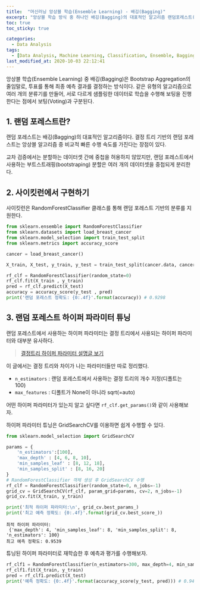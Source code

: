 ```yaml
---
title:  "머신러닝 앙상블 학습(Ensemble Learning) - 배깅(Bagging)"
excerpt: "앙상블 학습 방식 중 하나인 배깅(Bagging)의 대표적인 알고리즘 랜덤포레스트(Random Forest)에 대해 정리한 글입니다."
toc: true
toc_sticky: true

categories:
  - Data Analysis
tags:
  - [Data Analysis, Machine Learning, Classification, Ensemble, Bagging, Random Forest, Scikit learn]
last_modified_at: 2020-10-03 22:12:41
---
```


앙상블 학습(Ensemble Learning) 중 배깅(Bagging)은 Bootstrap Aggregation의 줄임말로, 투표를 통해 최종 예측 결과를 결정하는 방식이다. 같은 유형의 알고리즘으로 여러 개의 분류기를 만들어, 서로 다르게 샘플링한 데이터로 학습을 수행해 보팅을 진행한다는 점에서 보팅(Voting)과 구분된다.   

## 1. 랜덤 포레스트란?  

랜덤 포레스트는 배깅(Bagging)의 대표적인 알고리즘이다. 결정 트리 기반의 랜덤 포레스트는 앙상블 알고리즘 중 비교적 빠른 수행 속도를 가진다는 장점이 있다.  

교차 검증에서는 분할하는 데이터셋 간에 중첩을 허용하지 않았지만, 랜덤 포레스트에서 사용하는 부트스트래핑(bootstraping) 분할은 여러 개의 데이터셋을 중첩되게 분리한다.

## 2. 사이킷런에서 구현하기  

사이킷런은 RandomForestClassifier 클래스를 통해 랜덤 포레스트 기반의 분류를 지원한다.  

```py
from sklearn.ensemble import RandomForestClassifier
from sklearn.datasets import load_breast_cancer
from sklearn.model_selection import train_test_split
from sklearn.metrics import accuracy_score

cancer = load_breast_cancer()

X_train, X_test, y_train, y_test = train_test_split(cancer.data, cancer.target, test_size=0.2)

rf_clf = RandomForestClassifier(random_state=0)
rf_clf.fit(X_train , y_train)
pred = rf_clf.predict(X_test)
accuracy = accuracy_score(y_test , pred)
print('랜덤 포레스트 정확도: {0:.4f}'.format(accuracy)) # 0.9298
```  

## 3. 랜덤 포레스트 하이퍼 파라미터 튜닝  

랜덤 포레스트에서 사용하는 하이퍼 파라미터는 결정 트리에서 사용되는 하이퍼 파라미터와 대부분 유사하다.    

> [결정트리 하이퍼 파라미터 설명글 보기](https://ek-koh.github.io/data%20analysis/decision-tree/#3-%EA%B2%B0%EC%A0%95%ED%8A%B8%EB%A6%AC%EC%9D%98-%EA%B3%BC%EC%A0%81%ED%95%A9)    

이 글에서는 결정 트리와 차이가 나는 파라미터들만 따로 정리했다.  

- `n_estimators` : 랜덤 포레스트에서 사용하는 결정 트리의 개수 지정(디폴트는 100)
- `max_features` : 디폴트가 None이 아니라 sqrt(=auto)

어떤 하이퍼 파라미터가 있는지 알고 싶다면 `rf_clf.get_params()`와 같이 사용해보자.   

하이퍼 파라미터 튜닝은 GridSearchCV를 이용하면 쉽게 수행할 수 있다.  

```py
from sklearn.model_selection import GridSearchCV

params = {
    'n_estimators':[100],
    'max_depth' : [4, 6, 8, 10], 
    'min_samples_leaf' : [8, 12, 18],
    'min_samples_split' : [8, 16, 20]
}
# RandomForestClassifier 객체 생성 후 GridSearchCV 수행
rf_clf = RandomForestClassifier(random_state=0, n_jobs=-1)
grid_cv = GridSearchCV(rf_clf, param_grid=params, cv=2, n_jobs=-1)
grid_cv.fit(X_train, y_train)

print('최적 하이퍼 파라미터:\n', grid_cv.best_params_)
print('최고 예측 정확도: {0:.4f}'.format(grid_cv.best_score_))
```  

```
최적 하이퍼 파라미터:
 {'max_depth': 4, 'min_samples_leaf': 8, 'min_samples_split': 8, 'n_estimators': 100}
최고 예측 정확도: 0.9539
```  

튜닝된 하이퍼 파라미터로 재학습한 후 예측과 평가를 수행해보자.  

```py
rf_clf1 = RandomForestClassifier(n_estimators=300, max_depth=4, min_samples_leaf=8, min_samples_split=8, random_state=0)
rf_clf1.fit(X_train, y_train)
pred = rf_clf1.predict(X_test)
print('예측 정확도: {0:.4f}'.format(accuracy_score(y_test, pred))) # 0.9474
```


